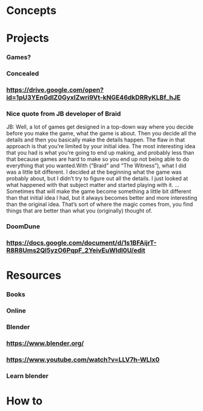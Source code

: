 # Concepts
# Projects
### Games?
### Concealed
### https://drive.google.com/open?id=1pU3YEnGdlZ0GyxIZwri9Vt-kNGE46dkDRRyKLBf_hJE
### Nice quote from JB developer of Braid
JB: Well, a lot of games get designed in a top-down way where you decide before you make the game, what the game is about. Then you decide all the details and then you basically make the details happen. The flaw in that approach is that you’re limited by your initial idea. The most interesting idea that you had is what you’re going to end up making, and probably less than that because games are hard to make so you end up not being able to do everything that you wanted.With (“Braid” and “The Witness”), what I did was a little bit different. I decided at the beginning what the game was probably about, but I didn’t try to figure out all the details. I just looked at what happened with that subject matter and started playing with it. … Sometimes that will make the game become something a little bit different than that initial idea I had, but it always becomes better and more interesting than the original idea. That’s sort of where the magic comes from, you find things that are better than what you (originally) thought of.
### DoomDune
### https://docs.google.com/document/d/1s1BFAijrT-R8R8Ums2Ql5yzO6PqpF_2YeivEuWldl0U/edit
# Resources
### Books
### Online
### Blender
### https://www.blender.org/
### https://www.youtube.com/watch?v=LLV7h-WLIx0
### Learn blender
# How to
